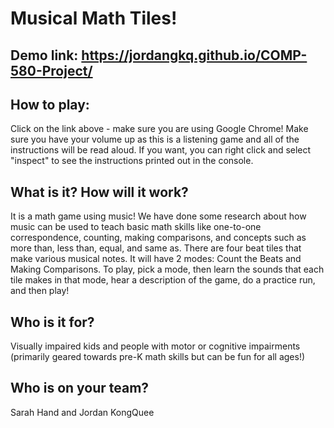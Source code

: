 # Musical Math Tiles!

## Demo link: https://jordangkq.github.io/COMP-580-Project/
## How to play: 
Click on the link above - make sure you are using Google Chrome! Make sure you have your volume up as this is a listening game and all of the instructions will be read aloud. If you want, you can right click and select "inspect" to see the instructions printed out in the console. 

## What is it? How will it work? 
It is a math game using music! We have done some research about how music can be used to teach basic math skills like one-to-one correspondence, counting, making comparisons, and concepts such as more than, less than, equal, and same as. 
There are four beat tiles that make various musical notes. It will have 2 modes: Count the Beats and Making Comparisons. To play, pick a mode, then learn the sounds that each tile makes in that mode, hear a description of the game, do a practice run, and then play!

## Who is it for?
Visually impaired kids and people with motor or cognitive impairments (primarily geared towards pre-K math skills but can be fun for all ages!)

## Who is on your team?
Sarah Hand and Jordan KongQuee
